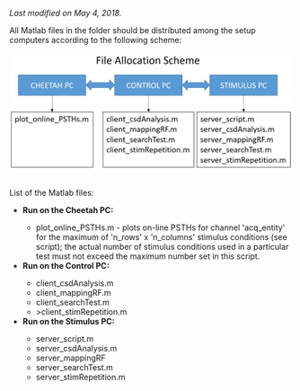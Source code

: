  <i>Last modified on May 4, 2018.</i><p>
 All Matlab files in the folder should be distributed among the setup computers according to the following scheme:<br><br>
 <img src='file_allocation_scheme.jpg'><br><br>
 
 List of the Matlab files:
 <ul>
 <li><b>Run on the Cheetah PC:</b></li>
 <ul>
 <li>plot_online_PSTHs.m - plots on-line PSTHs for channel 'acq_entity' for the maximum of 'n_rows' x 'n_columns' stimulus conditions (see script); the actual number of stimulus conditions 
 used in a particular test must not exceed the maximum number set in this script.</li>
 </ul>
 <li><b>Run on the Control PC:</b></li>
 <ul>
 <li>client_csdAnalysis.m</li> 
 <li>client_mappingRF.m</li>
 <li>client_searchTest.m</li>
 <li>>client_stimRepetition.m</li>
 </ul>
 <li><b>Run on the Stimulus PC:</b></li>
 <ul>
 <li>server_script.m</li>
 <li>server_csdAnalysis.m</li>
 <li>server_mappingRF</li>
 <li>server_searchTest.m</li>
 <li>server_stimRepetition.m</li>
 </ul>
 </ul>